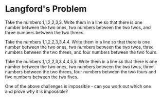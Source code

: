 # Langford's Problem

Take the numbers 1,1,2,2,3,3. Write them in a line so that there is one number between the two ones, two numbers between the two twos, and three numbers between the two threes.

Take the numbers 1,1,2,2,3,3,4,4. Write them in a line so that there is one number between the two ones, two numbers between the two twos, three numbers between the two threes, and four numbers between the two fours.

Take the numbers 1,1,2,2,3,3,4,4,5,5. Write them in a line so that there is one number between the two ones, two numbers between the two twos, three numbers between the two threes, four numbers between the two fours and five numbers between the two fives.

One of the above challenges is impossible - can you work out which one and prove why it is impossible?